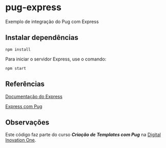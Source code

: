 # pug-express

Exemplo de integração do Pug com Express

## Instalar dependências

`npm install`

Para iniciar o servidor Express, use o comando:

`npm start`

## Referências

[Documentação do Express](https://expressjs.com)

[Express com Pug](https://expressjs.com/en/guide/using-template-engines.html)

## Observações

Este código faz parte do curso **_Criação de Templates com Pug_** na [Digital Inovation One](https://digitalinnovation.one).
